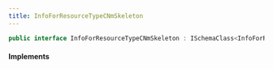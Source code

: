 ```yaml
---
title: InfoForResourceTypeCNmSkeleton
---
```


```csharp
public interface InfoForResourceTypeCNmSkeleton : ISchemaClass<InfoForResourceTypeCNmSkeleton>, ISchemaField, ISchemaClass, INativeHandle
```

#### Implements

